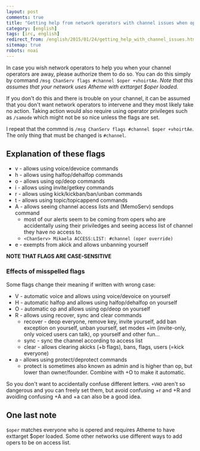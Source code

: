```yaml
---
layout: post
comments: true
title: "Getting help from network operators with channel issues when ops are away"
category: [english]
tags: [irc, english]
redirect_from: /english/2015/01/24/getting_help_with_channel_issues.html
sitemap: true
robots: noai
---
```


In case you wish network operators to help you when your channel operators
are away, please authorize them to do so. You can do this simply by
command `/msg ChanServ flags #channel $oper +vhoirtAe`. _Note that this
assumes that your network uses Atheme with exttarget $oper loaded._

If you don't do this and there is trouble on your channel, it can be
assumed that you don't want network operators to intervene and they most
likely take no action. Taking action would also require using operator
privileges such as `/samode` which might not be so nice unless the flags
are set.

I repeat that the commnd is `/msg ChanServ flags #channel $oper +vhoirtAe`.
The only thing that must be changed is `#channel`.

## Explanation of these flags

- v - allows using voice/devoice commands
- h - allows using halfop/dehalfop commands
- o - allows using op/deop commands
- i - allows using invite/getkey commands
- r - allows using kick/kickban/ban/unban commands
- t - allows using topic/topicappend commands
- A - allows seeing channel access lists and (MemoServ) sendops command
  - most of our alerts seem to be coming from opers who are accidentally
    using their priviledges and seeing access list of channel they have
    no access to.
  - `<ChanServ> Mikaela ACCESS:LIST: #channel (oper override)`
- e - exempts from akick and allows unbanning yourself

**NOTE THAT FLAGS ARE CASE-SENSITIVE**

### Effects of misspelled flags

Some flags change their meaning if written with wrong case:

- V - automatic voice and allows using voice/devoice on yourself
- H - automatic halfop and allows using halfop/dehalfop on yourself
- O - automatic op and allows using op/deop on yourself
- R - allows using recover, sync and clear commands
  - recover - deop everyone, remove key, invite yourself, add ban
    exception on yourself, unban yourself, set modes +im (invite-only,
    only voiced users can talk), op yourself and other fun...
  - sync - sync the channel according to access list
  - clear - allows clearing akicks (+b flags), bans, flags, users
    (=kick everyone)
- a - allows using protect/deprotect commands
  - protect is sometimes also known as admin and is higher than op, but
    lower than owner/founder. Combine with +O to make it automatic.

So you don't want to accidentally confuse different letters. `+VHO` aren't
so dangerous and you can freely set them, but avoid confusing +r and +R and
avoiding confusing +A and +a can also be a good idea.

## One last note

`$oper` matches everyone who is opered and requires Atheme to have
exttarget $oper loaded. Some other networks use different ways to add opers
to be on access list.
